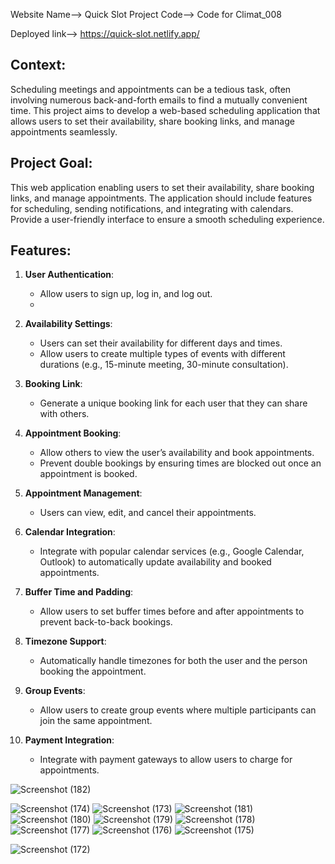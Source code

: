 Website Name--> Quick Slot
Project Code--> Code for Climat_008

Deployed link--> https://quick-slot.netlify.app/

## Context:
Scheduling meetings and appointments can be a tedious task, often involving numerous back-and-forth emails to find a mutually convenient time. This project aims to develop a web-based scheduling application that allows users to set their availability, share booking links, and manage appointments seamlessly.

## Project Goal:
This web application enabling users to set their availability, share booking links, and manage appointments. The application should include features for scheduling, sending notifications, and integrating with calendars. Provide a user-friendly interface to ensure a smooth scheduling experience.

## Features:
1. **User Authentication**:
    - Allow users to sign up, log in, and log out.
    - 
2. **Availability Settings**:
    - Users can set their availability for different days and times.
    - Allow users to create multiple types of events with different durations (e.g., 15-minute meeting, 30-minute consultation).
      
3. **Booking Link**:
    - Generate a unique booking link for each user that they can share with others.
      
4. **Appointment Booking**:
    - Allow others to view the user’s availability and book appointments.
    - Prevent double bookings by ensuring times are blocked out once an appointment is booked.
      
6. **Appointment Management**:
    - Users can view, edit, and cancel their appointments.
      
7. **Calendar Integration**:
    - Integrate with popular calendar services (e.g., Google Calendar, Outlook) to automatically update availability and booked appointments.
      
8. **Buffer Time and Padding**:
    - Allow users to set buffer times before and after appointments to prevent back-to-back bookings.
      
9. **Timezone Support**:
    - Automatically handle timezones for both the user and the person booking the appointment.
       
12. **Group Events**:
    - Allow users to create group events where multiple participants can join the same appointment.
      
13. **Payment Integration**:
    - Integrate with payment gateways to allow users to charge for appointments.


![Screenshot (182)](https://github.com/user-attachments/assets/bdaea2f3-fdff-43d2-9a2a-7e7b00749a27)




![Screenshot (174)](https://github.com/user-attachments/assets/d63abb35-97fe-43f8-9c2b-12926fcadc09)
![Screenshot (173)](https://github.com/user-attachments/assets/a90e7ad1-ad94-4a3f-b681-49833a369a0a)
![Screenshot (181)](https://github.com/user-attachments/assets/f818ff62-ec01-48cc-86e3-4d27b7f54cbe)
![Screenshot (180)](https://github.com/user-attachments/assets/88705e80-e90b-4d3e-bd10-ef138352f95b)
![Screenshot (179)](https://github.com/user-attachments/assets/8b5744cf-83c5-4d59-b3ca-a0f187198159)
![Screenshot (178)](https://github.com/user-attachments/assets/d16e2359-215f-450b-9562-b257de518d5c)
![Screenshot (177)](https://github.com/user-attachments/assets/22f8c2c9-345a-4e27-8b78-2481f419b533)
![Screenshot (176)](https://github.com/user-attachments/assets/e24b766c-8cbd-432f-bb06-e68e7aa5bd29)
![Screenshot (175)](https://github.com/user-attachments/assets/beec0ad6-42ff-43be-81c6-c8790ad9cb48)

![Screenshot (172)](https://github.com/user-attachments/assets/fde4323c-3008-4777-b9f3-255aedb81243)
